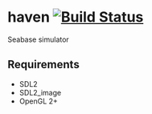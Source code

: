 # haven [![Build Status](https://travis-ci.org/mikeyhc/haven.svg?branch=master)](https://travis-ci.org/mikeyhc/haven)
Seabase simulator

Requirements
------------
- SDL2
- SDL2\_image
- OpenGL 2+
